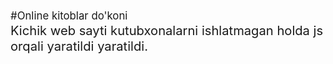 <big>#Online kitoblar do'koni<big>
<br>
Kichik web sayti kutubxonalarni ishlatmagan holda js orqali yaratildi yaratildi.
